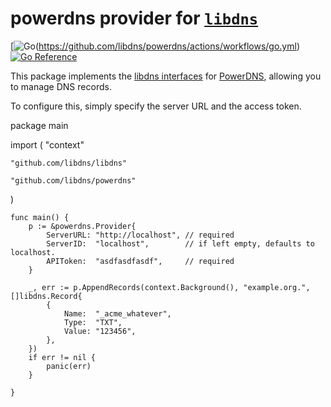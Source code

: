 powerdns provider for [`libdns`](https://github.com/libdns/libdns)
=======================

[![Go](https://github.com/libdns/powerdns/actions/workflows/go.yml/badge.svg])(https://github.com/libdns/powerdns/actions/workflows/go.yml)[![Go Reference](https://pkg.go.dev/badge/test.svg)](https://pkg.go.dev/github.com/libdns/powerdns)

This package implements the [libdns interfaces](https://github.com/libdns/libdns) for 
[PowerDNS](https://powerdns.com/), allowing you to 
manage DNS records.

To configure this, simply specify the server URL and the access token. 


package main

import (
"context"

	"github.com/libdns/libdns"

	"github.com/libdns/powerdns"
)

    func main() {
        p := &powerdns.Provider{
            ServerURL: "http://localhost", // required
            ServerID:  "localhost",        // if left empty, defaults to localhost.
            APIToken:  "asdfasdfasdf",     // required
        }
    
        _, err := p.AppendRecords(context.Background(), "example.org.", []libdns.Record{
            {
                Name:  "_acme_whatever",
                Type:  "TXT",
                Value: "123456",
            },
        })
        if err != nil {
            panic(err)
        }
    
    }

